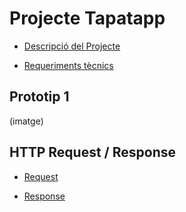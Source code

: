 # Projecte Tapatapp 
- [Descripció del Projecte](descripcio.md)

- [Requeriments tècnics](Requeriments.md)

## Prototip 1
(imatge)

## HTTP Request / Response

- [Request](http.request.md)

- [Response](http.response.md)


